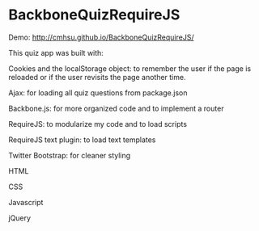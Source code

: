 # BackboneQuizRequireJS

Demo: http://cmhsu.github.io/BackboneQuizRequireJS/

This quiz app was built with:

Cookies and the localStorage object: to remember the user if the page is reloaded or if the user revisits the page another time.

Ajax: for loading all quiz questions from package.json

Backbone.js: for more organized code and to implement a router

RequireJS: to modularize my code and to load scripts

RequireJS text plugin: to load text templates

Twitter Bootstrap: for cleaner styling

HTML

CSS

Javascript

jQuery
